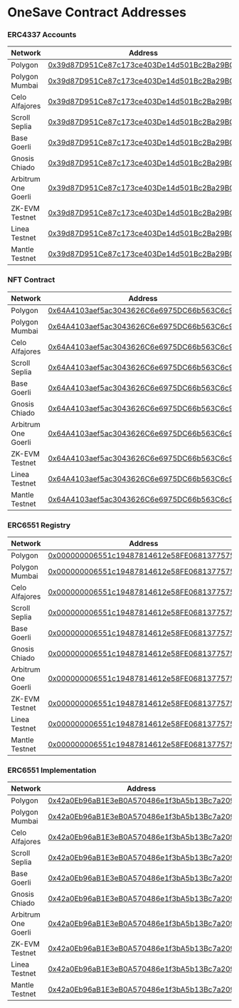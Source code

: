 # OneSave Contract Addresses

### ERC4337 Accounts

| Network | Address |
| --- | --- |
| Polygon | [0x39d87D951Ce87c173ce403De14d501Bc2Ba29BCe](https://polygonscan.com/address/0x39d87D951Ce87c173ce403De14d501Bc2Ba29BCe) |
| Polygon Mumbai | [0x39d87D951Ce87c173ce403De14d501Bc2Ba29BCe](https://mumbai.polygonscan.com/address/0x39d87D951Ce87c173ce403De14d501Bc2Ba29BCe) |
| Celo Alfajores | [0x39d87D951Ce87c173ce403De14d501Bc2Ba29BCe](https://alfajores.celoscan.io/address/0x39d87D951Ce87c173ce403De14d501Bc2Ba29BCe) |
| Scroll Seplia | [0x39d87D951Ce87c173ce403De14d501Bc2Ba29BCe](https://sepolia.scrollscan.dev/address/0x39d87D951Ce87c173ce403De14d501Bc2Ba29BCe) |
| Base Goerli | [0x39d87D951Ce87c173ce403De14d501Bc2Ba29BCe](https://goerli.basescan.org/address/0x39d87D951Ce87c173ce403De14d501Bc2Ba29BCe#code) |
| Gnosis Chiado | [0x39d87D951Ce87c173ce403De14d501Bc2Ba29BCe](https://gnosis-chiado.blockscout.com/address/0x39d87D951Ce87c173ce403De14d501Bc2Ba29BCe) |
| Arbitrum One Goerli | [0x39d87D951Ce87c173ce403De14d501Bc2Ba29BCe](https://https://goerli.arbiscan.io//address/0x39d87D951Ce87c173ce403De14d501Bc2Ba29BCe) |
| ZK-EVM Testnet | [0x39d87D951Ce87c173ce403De14d501Bc2Ba29BCe](https://testnet-zkevm.polygonscan.com/address/0x39d87D951Ce87c173ce403De14d501Bc2Ba29BCe) |
| Linea Testnet | [0x39d87D951Ce87c173ce403De14d501Bc2Ba29BCe](https://goerli.lineascan.build/address/0x39d87D951Ce87c173ce403De14d501Bc2Ba29BCe) |
| Mantle Testnet | [0x39d87D951Ce87c173ce403De14d501Bc2Ba29BCe](https://explorer.testnet.mantle.xyz/address/0x39d87D951Ce87c173ce403De14d501Bc2Ba29BCe) |


### NFT Contract

| Network | Address |
| --- | --- |
| Polygon | [0x64A4103aef5ac3043626C6e6975DC66b563C6c99](https://polygonscan.com/address/0x64A4103aef5ac3043626C6e6975DC66b563C6c99) |
| Polygon Mumbai | [0x64A4103aef5ac3043626C6e6975DC66b563C6c99](https://mumbai.polygonscan.com/address/0x64A4103aef5ac3043626C6e6975DC66b563C6c99) |
| Celo Alfajores | [0x64A4103aef5ac3043626C6e6975DC66b563C6c99](https://alfajores.celoscan.io/address/0x64A4103aef5ac3043626C6e6975DC66b563C6c99) |
| Scroll Seplia | [0x64A4103aef5ac3043626C6e6975DC66b563C6c99](https://sepolia.scrollscan.dev/address/0x64A4103aef5ac3043626C6e6975DC66b563C6c99) |
| Base Goerli | [0x64A4103aef5ac3043626C6e6975DC66b563C6c99](https://goerli.basescan.org/address/0x64A4103aef5ac3043626C6e6975DC66b563C6c99#code) |
| Gnosis Chiado | [0x64A4103aef5ac3043626C6e6975DC66b563C6c99](https://gnosis-chiado.blockscout.com/address/0x64A4103aef5ac3043626C6e6975DC66b563C6c99) |
| Arbitrum One Goerli | [0x64A4103aef5ac3043626C6e6975DC66b563C6c99](https://https://goerli.arbiscan.io//address/0x64A4103aef5ac3043626C6e6975DC66b563C6c99) |
| ZK-EVM Testnet | [0x64A4103aef5ac3043626C6e6975DC66b563C6c99](https://testnet-zkevm.polygonscan.com/address/0x64A4103aef5ac3043626C6e6975DC66b563C6c99) |
| Linea Testnet | [0x64A4103aef5ac3043626C6e6975DC66b563C6c99](https://goerli.lineascan.build/address/0x64A4103aef5ac3043626C6e6975DC66b563C6c99) |
| Mantle Testnet | [0x64A4103aef5ac3043626C6e6975DC66b563C6c99](https://explorer.testnet.mantle.xyz/address/0x64A4103aef5ac3043626C6e6975DC66b563C6c99) |


### ERC6551 Registry

| Network | Address |
| --- | --- |
| Polygon | [0x000000006551c19487814612e58FE06813775758](https://polygonscan.com/address/0x000000006551c19487814612e58FE06813775758) |
| Polygon Mumbai | [0x000000006551c19487814612e58FE06813775758](https://mumbai.polygonscan.com/address/0x000000006551c19487814612e58FE06813775758) |
| Celo Alfajores | [0x000000006551c19487814612e58FE06813775758](https://alfajores.celoscan.io/address/0x000000006551c19487814612e58FE06813775758) |
| Scroll Seplia | [0x000000006551c19487814612e58FE06813775758](https://sepolia.scrollscan.dev/address/0x000000006551c19487814612e58FE06813775758) |
| Base Goerli | [0x000000006551c19487814612e58FE06813775758](https://goerli.basescan.org/address/0x000000006551c19487814612e58FE06813775758#code) |
| Gnosis Chiado | [0x000000006551c19487814612e58FE06813775758](https://gnosis-chiado.blockscout.com/address/0x000000006551c19487814612e58FE06813775758) |
| Arbitrum One Goerli | [0x000000006551c19487814612e58FE06813775758](https://https://goerli.arbiscan.io//address/0x000000006551c19487814612e58FE06813775758) |
| ZK-EVM Testnet | [0x000000006551c19487814612e58FE06813775758](https://testnet-zkevm.polygonscan.com/address/0x000000006551c19487814612e58FE06813775758) |
| Linea Testnet | [0x000000006551c19487814612e58FE06813775758](https://goerli.lineascan.build/address/0x000000006551c19487814612e58FE06813775758) |
| Mantle Testnet | [0x000000006551c19487814612e58FE06813775758](https://explorer.testnet.mantle.xyz/address/0x000000006551c19487814612e58FE06813775758) |


### ERC6551 Implementation

| Network | Address |
| --- | --- |
| Polygon | [0x42a0Eb96aB1E3eB0A570486e1f3bA5b13Bc7a209](https://polygonscan.com/address/0x42a0Eb96aB1E3eB0A570486e1f3bA5b13Bc7a209) |
| Polygon Mumbai | [0x42a0Eb96aB1E3eB0A570486e1f3bA5b13Bc7a209](https://mumbai.polygonscan.com/address/0x42a0Eb96aB1E3eB0A570486e1f3bA5b13Bc7a209) |
| Celo Alfajores | [0x42a0Eb96aB1E3eB0A570486e1f3bA5b13Bc7a209](https://alfajores.celoscan.io/address/0x42a0Eb96aB1E3eB0A570486e1f3bA5b13Bc7a209) |
| Scroll Seplia | [0x42a0Eb96aB1E3eB0A570486e1f3bA5b13Bc7a209](https://sepolia.scrollscan.dev/address/0x42a0Eb96aB1E3eB0A570486e1f3bA5b13Bc7a209) |
| Base Goerli | [0x42a0Eb96aB1E3eB0A570486e1f3bA5b13Bc7a209](https://goerli.basescan.org/address/0x42a0Eb96aB1E3eB0A570486e1f3bA5b13Bc7a209#code) |
| Gnosis Chiado | [0x42a0Eb96aB1E3eB0A570486e1f3bA5b13Bc7a209](https://gnosis-chiado.blockscout.com/address/0x42a0Eb96aB1E3eB0A570486e1f3bA5b13Bc7a209) |
| Arbitrum One Goerli | [0x42a0Eb96aB1E3eB0A570486e1f3bA5b13Bc7a209](https://https://goerli.arbiscan.io//address/0x42a0Eb96aB1E3eB0A570486e1f3bA5b13Bc7a209) |
| ZK-EVM Testnet | [0x42a0Eb96aB1E3eB0A570486e1f3bA5b13Bc7a209](https://testnet-zkevm.polygonscan.com/address/0x42a0Eb96aB1E3eB0A570486e1f3bA5b13Bc7a209) |
| Linea Testnet | [0x42a0Eb96aB1E3eB0A570486e1f3bA5b13Bc7a209](https://goerli.lineascan.build/address/0x42a0Eb96aB1E3eB0A570486e1f3bA5b13Bc7a209) |
| Mantle Testnet | [0x42a0Eb96aB1E3eB0A570486e1f3bA5b13Bc7a209](https://explorer.testnet.mantle.xyz/address/0x42a0Eb96aB1E3eB0A570486e1f3bA5b13Bc7a209) |